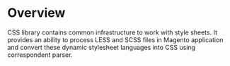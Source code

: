 # Overview
CSS library contains common infrastructure to work with style sheets.
It provides an ability to process LESS and SCSS files in Magento application and convert these dynamic stylesheet languages into CSS using correspondent parser.
